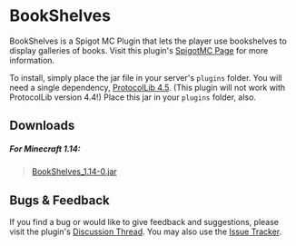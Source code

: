 # BookShelves

BookShelves is a Spigot MC Plugin that lets the player use bookshelves to display galleries of books.
Visit this plugin's [SpigotMC Page](https://www.spigotmc.org/resources/bookshelves.67225/) for more information.

To install, simply place the jar file in your server's `plugins` folder. You will need a single dependency, 
[ProtocolLib 4.5](https://www.spigotmc.org/resources/protocollib.1997/). (This plugin will not work with ProtocolLib 
version 4.4!) Place this jar in your `plugins` folder, also.

## Downloads

##### For Minecraft 1.14:
> [BookShelves_1.14-0.jar](https://github.com/Cynadyde/BookShelves/raw/master/builds/BookShelves_1.14-0.jar)

## Bugs & Feedback

If you find a bug or would like to give feedback and suggestions, please visit
the plugin's [Discussion Thread](https://www.spigotmc.org/threads/bookshelves.372139/).
You may also use the [Issue Tracker](https://github.com/Cynadyde/BookShelves/issues).
